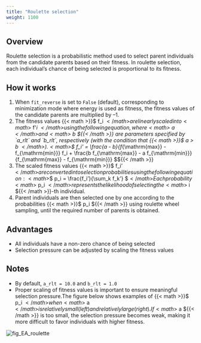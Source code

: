 ```yaml
---
title: "Roulette selection"
weight: 1100
---
```


## Overview
Roulette selection is a probabilistic method used to select parent individuals from the candidate parents based on their fitness.
In roulette selection, each individual’s chance of being selected is proportional to its fitness.

## How it works
1. When `fit_reverse` is set to  `False` (default), corresponding to minimization mode where energy is used as fitness, the fitness values of the candidate parents are multiplied by –1.
2. The fitness values {{< math >}}$ f_i ${{< /math >}} are linearly scaled into {{< math >}}$ f'_i ${{< /math >}} using the following equation, where {{< math >}}$ a ${{< /math >}} and {{< math >}}$ b ${{< /math >}} are parameters specified by `a_rlt` and `b_rlt`, respectively (with the condition that {{< math >}}$ a > b ${{< /math >}}).
{{< math >}}$$ f_i' = \frac{a - b}{f_{\mathrm{max}} - f_{\mathrm{min}}} f_i + \frac{b f_{\mathrm{max}} - a f_{\mathrm{min}}}{f_{\mathrm{max}} - f_{\mathrm{min}}} $${{< /math >}}
3. The scaled fitness values {{< math >}}$ f_i’ ${{< /math >}} are converted into selection probabilities using the following equation:
  {{< math >}}$$ p_i = \frac{f_i’}{\sum_k f_k’} $${{< /math >}}
Each probability {{< math >}}$ p_i ${{< /math >}} represents the likelihood of selecting the {{< math >}}$ i ${{< /math >}}-th individual.
4. Parent individuals are then selected one by one according to the probabilities {{< math >}}$ p_i ${{< /math >}} using roulette wheel sampling, until the required number of parents is obtained.

## Advantages
- All individuals have a non-zero chance of being selected  
- Selection pressure can be adjusted by scaling the fitness values

## Notes
- By default, `a_rlt = 10.0` and `b_rlt = 1.0`
- Proper scaling of fitness values is important to ensure meaningful selection pressure.The figure below shows examples of {{< math >}}$ p_i ${{< /math >}} when {{< math >}}$ a ${{< /math >}} is relatively small (left) and relatively large (right).
If {{< math >}}$ a ${{< /math >}} is too small, the selection pressure becomes weak, making it more difficult to favor individuals with higher fitness.



![fig_EA_roulette](/images/EA/EA_roulette.svg?width=20vw)